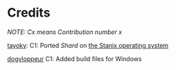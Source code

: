 # Credits

*NOTE: Cx means Contribution number x*

[tayoky](https://github.com/tayoky):
C1: Ported *Shard* on [the Stanix operating system](https://github.com/tayoky/stanix)

[dogvloppeur](https://github.com/dogvloppeur)
C1: Added build files for Windows